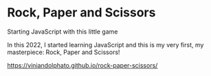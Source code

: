 # Rock, Paper and Scissors
Starting JavaScript with this little game

In this 2022, I started learning JavaScript and this is my very first, my masterpiece: Rock, Paper and Scissors!

https://viniandolphato.github.io/rock-paper-scissors/
